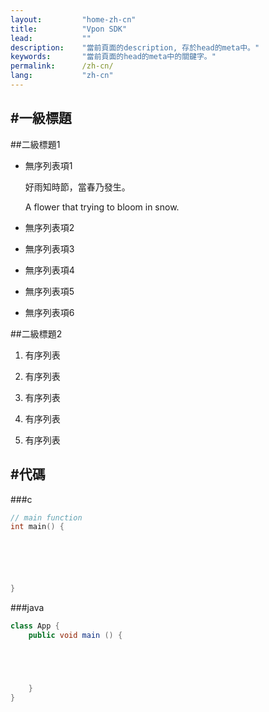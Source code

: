 ```yaml
---
layout:         "home-zh-cn"
title:          "Vpon SDK"
lead:           ""
description:    "當前頁面的description, 存於head的meta中。"
keywords:       "當前頁面的head的meta中的關鍵字。"
permalink:      /zh-cn/
lang:           "zh-cn"
---
```


#一級標題
---

##二級標題1

* 無序列表項1

    好雨知時節，當春乃發生。

    A flower that trying to bloom in snow.

* 無序列表項2

* 無序列表項3

* 無序列表項4

* 無序列表項5

* 無序列表項6

##二級標題2

1.  有序列表

2.  有序列表

3.  有序列表

4.  有序列表

5.  有序列表

#代碼
---

###c

```c
// main function
int main() {






}
```

###java

```java
class App {
    public void main () {





    }
}
```
